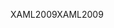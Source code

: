 <span data-ttu-id="9b8b7-101">XAML2009</span><span class="sxs-lookup"><span data-stu-id="9b8b7-101">XAML2009</span></span>